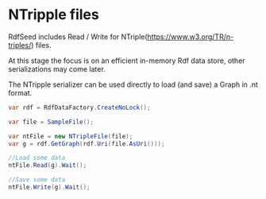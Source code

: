 ﻿
# NTripple files
RdfSeed includes Read / Write for 
NTriple(https://www.w3.org/TR/n-triples/) files.

At this stage the focus is on an efficient in-memory
Rdf data store, other serializations may come later.

The NTripple serializer can be used directly to 
load (and save) a Graph in .nt format.
```cs
var rdf = RdfDataFactory.CreateNoLock();

var file = SampleFile();

var ntFile = new NTripleFile(file);
var g = rdf.GetGraph(rdf.Uri(file.AsUri()));

//Load some data
ntFile.Read(g).Wait();

//Save some data
ntFile.Write(g).Wait();
```